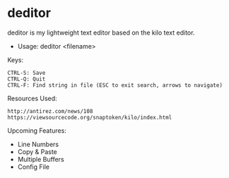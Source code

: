 deditor
=======

deditor is my lightweight text editor based on the kilo text editor.

- Usage: deditor \<filename\>

Keys:

    CTRL-S: Save
    CTRL-Q: Quit
    CTRL-F: Find string in file (ESC to exit search, arrows to navigate)

Resources Used:

    http://antirez.com/news/108
    https://viewsourcecode.org/snaptoken/kilo/index.html

Upcoming Features:

- Line Numbers
- Copy & Paste
- Multiple Buffers
- Config File
